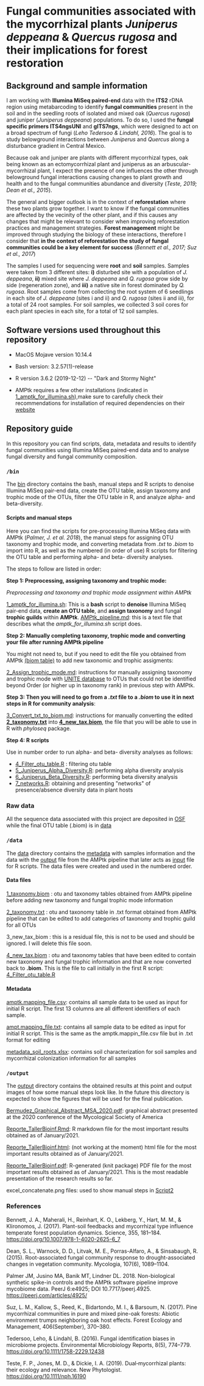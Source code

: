# Fungal communities associated with the mycorrhizal plants *Juniperus deppeana* & *Quercus rugosa* and their implications for forest restoration



## Background and sample information ### 

I am working with **Illumina MiSeq paired-end** data with the **ITS2** rDNA region using metabarcoding to identify **fungal communities** present in the soil and in the seedling roots of isolated and mixed oak (*Quercus rugosa*) and juniper (*Juniperus deppeana*) populations. To do so, I used the **fungal specific primers ITS4ngsUNI** and **gITS7ngs**, which were designed to act on a broad spectrum of fungi (*Leho Tedersoo & Lindahl, 2016*). The goal is to study belowground interactions between *Juniperus* and *Quercus* along a disturbance gradient in Central Mexico. 

Because oak and juniper are plants with different mycorrhizal types, oak being known as an ectomycorrhizal plant and juniperus as an arbuscular-mycorrhizal plant, I expect the presence of one influences the other through belowground fungal interactions causing changes to plant growth and health and to the fungal communities abundance and diversity (*Teste, 2019; Dean et al., 2015*). 

The general and bigger outlook is in the context of **reforestation** where these two plants grow together. I want to know if the fungal communities are affected by the vecinity of the other plant, and if this causes any changes that might be relevant to consider when improving reforestation practices and management strategies. **Forest management** might be improved through studying the biology of these interactions, therefore I consider that **in the context of reforestation the study of fungal communities could be a key element for success** (*Bennett et al., 2017; Suz et al., 2017*)

The samples I used for sequencing were **root** and **soil** samples. Samples were taken from 3 different sites: **i)** disturbed site with a population of *J. deppeana*, **ii)** mixed site where *J. deppeana* and *Q. rugosa* grow side by side (regeneration zone), and **iii)** a native site in forest dominated by *Q. rugosa*. Root samples come from collecting the root system of 6 seedlings in each site of *J. deppeana* (sites i and ii) and *Q. rugosa* (sites ii and iii), for a total of 24 root samples. For soil samples, we collected 3 soil cores for each plant species in each site, for a total of 12 soil samples. 

## Software versions used throughout this repository ##

- MacOS Mojave version 10.14.4 

- Bash version: 3.2.57(1)-release

- R version 3.6.2 (2019-12-12) -- "Dark and Stormy Night"

- AMPtk requires a few other installations (indicated in [1_amptk_for_illumina.sh](https://github.com/bc-anaisabel/juniperus_paper/tree/master/bin/1_amptk_for_illumina.sh)),make sure to carefully check their recommendations for installation of required dependencies on their [website](https://amptk.readthedocs.io/en/latest/)

## Repository guide ### 

In this repository you can find scripts, data, metadata and results to identify fungal communities using Illumina MiSeq paired-end data and to analyse fungal diversity and fungal community composition. 


### `/bin`

The [bin](https://github.com/bc-anaisabel/juniperus_paper/tree/master/bin) directory contains the bash, manual steps and R scripts to denoise Illumina MiSeq pair-end data, create the OTU table, assign taxonomy and trophic mode of the OTUs, filter the OTU table in R, and analyze alpha- and beta-diversity. 

#### Scripts and manual steps   

Here you can find the scripts for pre-processing Illumina MiSeq data with AMPtk (*Palmer, J. et al. 2018*), the manual steps for assigning OTU taxonomy and trophic mode, and converting metadata from *.txt* to *.biom* to import into R, as well as the numbered (in order of use) R scripts for filtering the OTU table and performing alpha- and beta- diversity analyses. 

The steps to follow are listed in order:

**Step 1: Preprocessing, assigning taxonomy and trophic mode:**

*Preprocessing and taxonomy and trophic mode assignment within AMPtk*

[1_amptk_for_illumina.sh](https://github.com/bc-anaisabel/juniperus_paper/tree/master/bin/1_amptk_for_illumina.sh): This is a **bash** script to **denoise** Illumina MiSeq pair-end data, **create an OTU table**, and **assign taxonomy** and fungal **trophic guilds** within **AMPtk**. [AMPtk_pipeline.md](https://github.com/bc-anaisabel/juniperus_paper/tree/master/bin/AMPtk_pipeline.md): this is a text file that describes what the *amptk_for_illumina.sh* script does. 


**Step 2: Manually completing taxonomy, trophic mode and converting your file after running AMPtk pipeline**

You might not need to, but if you need to edit the file you obtained from AMPtk [(biom table)](https://github.com/bc-anaisabel/juniperus_paper/tree/master/data/1_taxonomy.biom) to add new taxonomic and trophic assigments:

[2_Assign_trophic_mode.md](https://github.com/bc-anaisabel/juniperus_paper/tree/master/bin/2_Assign_trophic_mode.md): instructions for manually assigning taxonomy and trophic mode with [UNITE database](https://unite.ut.ee/) to OTUs that could not be identified beyond Order (or higher up in taxonomy rank) in previous step with AMPtk.
  
**Step 3: Then you will need to go from a *.txt* file to a *.biom* to use it in next steps in R for community analysis**:
  
[3_Convert_txt_to_biom.md](https://github.com/bc-anaisabel/juniperus_paper/tree/master/bin/3_Convert_txt_to_biom.md): instructions for manually converting the edited **[2_taxonomy.txt](https://github.com/bc-anaisabel/juniperus_paper/tree/master/data/2_taxonomy.txt)** into **[4_new_tax.biom](https://github.com/bc-anaisabel/juniperus_paper/tree/master/data/4_new_tax.biom)**, the file that you will be able to use in R with *phyloseq* package. 

**Step 4: R scripts** 

Use in number order to run alpha- and beta- diversity analyses as follows:

  * [4_Filter_otu_table.R](https://github.com/bc-anaisabel/juniperus_paper/tree/master/bin/4_Filter_otu_table.R) : filtering otu table
  * [5_Juniperus_Alpha_Diversity.R](https://github.com/bc-anaisabel/juniperus_paper/tree/master/bin/5_Juniperus_Alpha_Diversity.R): performing alpha diversity analysis
  * [6_Juniperus_Beta_Diversity.R](https://github.com/bc-anaisabel/juniperus_paper/tree/master/bin/6_Juniperus_Beta_Diversity.R): performing beta diversity analysis
  * [7_networks.R](https://github.com/bc-anaisabel/juniperus_paper/tree/master/bin/7_networks.R): obtaining and presenting "networks" of presence/absence diversity data in plant hosts 
  
  
### Raw data ### 


All the sequence data associated with this project are deposited in [OSF](https://osf.io) while the final OTU table (.biom) is in [data](https://github.com/bc-anaisabel/juniperus_paper/tree/master/data)
  

### `/data`

The [data](https://github.com/bc-anaisabel/juniperus_paper/tree/master/data) directory contains the [metadata](https://github.com/bc-anaisabel/juniperus_paper/tree/master/data/amptk.mapping_file.csv) with samples information and the data with the [output](https://github.com/bc-anaisabel/juniperus_paper/tree/master/data/1_taxonomy.biom) file from the AMPtk pipeline that later acts as [input](https://github.com/bc-anaisabel/juniperus_paper/tree/master/data/4_new_tax.biom) file for R scripts. The data files were created and used in the numbered order. 


#### Data files


[1_taxonomy.biom](https://github.com/bc-anaisabel/juniperus_paper/tree/master/data/1_taxonomy.biom) : otu and taxonomy tables obtained from AMPtk pipeline before adding new taxonomy and fungal trophic mode information

[2_taxonomy.txt](https://github.com/bc-anaisabel/juniperus_paper/tree/master/data/2_taxonomy.txt) : otu and taxonomy table in .txt format obtained from AMPtk pipeline that can be edited to add categories of taxonomy and trophic guild for all OTUs 

3_new_tax_biom : this is a residual file, this is not to be used and should be ignored. I will delete this file soon. 

[4_new_tax.biom](https://github.com/bc-anaisabel/juniperus_paper/tree/master/data/4_new_tax.biom) : otu and taxonomy tables that have been edited to contain new taxonomy and fungal trophic information and that are now converted back to **.biom**. This is the file to call initially in the first R script: [4_Filter_otu_table.R](https://github.com/bc-anaisabel/juniperus_paper/tree/master/bin/4_Filter_otu_table.R)
   
   

#### Metadata 

[amptk.mapping_file.csv](https://github.com/bc-anaisabel/juniperus_paper/tree/master/data/amptk.mapping_file.csv): contains all sample data to be used as input for initial R script. The first 13 columns are all different identifiers of each sample. 

[ampt.mapping_file.txt](https://github.com/bc-anaisabel/juniperus_paper/tree/master/data/amptk.mapping_file.txt): contains all sample data to be edited as input for initial R script. This is the same as the amptk.mappin_file.csv file but in .txt format for editing 

[metadata_soil_roots.xlsx](https://github.com/bc-anaisabel/juniperus_paper/tree/master/data/metadata_soil_roots.xlsx): contains soil characterization for soil samples and mycorrhizal colonization information for all samples 


### `/output`

The [output](https://github.com/bc-anaisabel/juniperus_paper/tree/master/output) directory contains the obtained results at this point and output images of how some manual steps look like. In the future this directory is expected to show the figures that will be used for the final publication. 

[Bermudez_Graphical_Abstract_MSA_2020.pdf](https://github.com/bc-anaisabel/juniperus_paper/blob/master/output/Bermudez_Graphical_Abstract_MSA_2020.pdf): graphical abstract presented at the 2020 conference of the Mycological Society of America

[Reporte_TallerBioinf.Rmd](https://github.com/bc-anaisabel/juniperus_paper/blob/master/output/Reporte_TallerBioinf.Rmd): R markdown file for the most important results obtained as of January/2021. 

[Reporte_TallerBioinf.html](https://github.com/bc-anaisabel/juniperus_paper/blob/master/output/Reporte_TallerBioinf.html): (not working at the moment) html file for the most important results obtained as of January/2021. 

[Reporte_TallerBioinf.pdf](https://github.com/bc-anaisabel/juniperus_paper/blob/master/output/Reporte_TallerBioinf.pdf): R-generated (knit package) PDF file for the most important results obtained as of January/2021. This is the most readable presentation of the research results so far. 

excel_concatenate.png files: used to show manual steps in [Script2](https://github.com/bc-anaisabel/juniperus_paper/blob/master/bin/2_Assign_trophic_mode.md)




### References 

Bennett, J. A., Maherali, H., Reinhart, K. O., Lekberg, Y., Hart, M. M., & Klironomos, J. (2017). 
        Plant-soil feedbacks and mycorrhizal type influence temperate forest population dynamics. 
        Science, 355, 181–184. https://doi.org/10.1007/978-1-4020-2625-6_7

Dean, S. L., Warnock, D. D., Litvak, M. E., Porras-Alfaro, A., & Sinsabaugh, R. (2015). 
        Root-associated fungal community response to drought-associated changes in vegetation community. 
        Mycologia, 107(6), 1089–1104.


Palmer JM, Jusino MA, Banik MT, Lindner DL. 2018. Non-biological synthetic spike-in controls
        and the AMPtk software pipeline improve mycobiome data. PeerJ 6:e4925;
        DOI 10.7717/peerj.4925. https://peerj.com/articles/4925/
        
Suz, L. M., Kallow, S., Reed, K., Bidartondo, M. I., & Barsoum, N. (2017). Pine mycorrhizal 
        communities in pure and mixed pine-oak forests: Abiotic environment trumps neighboring oak host 
        effects. Forest Ecology and Management, 406(September), 370–380. 
        
Tedersoo, Leho, & Lindahl, B. (2016). Fungal identification biases in microbiome projects. 
        Environmental Microbiology Reports, 8(5), 774–779. 
        https://doi.org/10.1111/1758-2229.12438
        
Teste, F. P., Jones, M. D., & Dickie, I. A. (2019). Dual‐mycorrhizal plants: their ecology 
        and relevance. New Phytologist. https://doi.org/10.1111/nph.16190


